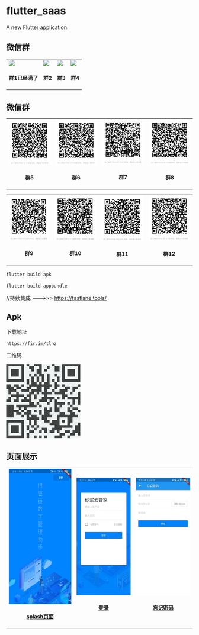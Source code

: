 # flutter_saas

A new Flutter application.

## 微信群

<table id='wechat_group1'>
 <tr>
        <td id='group_1'>
            <img src='https://gitee.com/AtlantisSpeed/image/blob/master/weichat/wx10.png?size=140'>
            <h4 align='center'>群1已经满了</h4>
        </td>
        <td id='group_2'>
            <img src='https://github.com/ChinaVolvocars/jd_maotai_seckill/blob/master/wx2.png?size=140'>
            <h4 align='center'>群2</h4>
        </td>
        <td id='group_3'>
            <img src="https://github.com/ChinaVolvocars/jd_maotai_seckill/blob/master/wx3.png?size=140">
            <h4 align='center'>群3</h4>
        </td>
        <td id='group_4'>
            <img src="https://github.com/ChinaVolvocars/jd_maotai_seckill/blob/master/wx4.png?size=140">
            <h4 align='center'>群4</h4>
        </td>
    </tr>
</table>

## 微信群

<table id='wechat_group2'>
 	<tr>
        <td id='group_5'>
            <img src='https://github.com/ChinaVolvocars/flutter_saas/blob/master/weichat/wx5.png?size=140'>
            <h4 align='center'>群5</h4>
        </td>
        <td id='group_6'>
            <img src='https://github.com/ChinaVolvocars/flutter_saas/blob/master/weichat/wx6.png?size=140'>
            <h4 align='center'>群6</h4>
        </td>
        <td id='group_7'>
            <img src="https://github.com/ChinaVolvocars/flutter_saas/blob/master/weichat/wx7.png?size=140">
            <h4 align='center'>群7</h4>
        </td>
        <td id='group_8'>
            <img src="https://github.com/ChinaVolvocars/flutter_saas/blob/master/weichat/wx8.png?size=140">
            <h4 align='center'>群8</h4>
        </td>
	</tr>
	   
</table>


<table id='wechat_group3'>
 	<tr>
        <td id='group_9'>
            <img src='https://github.com/ChinaVolvocars/flutter_saas/blob/master/weichat/wx9.png?size=140'>
            <h4 align='center'>群9</h4>
        </td>
        <td id='group_10'>
            <img src='https://github.com/ChinaVolvocars/flutter_saas/blob/master/weichat/wx10.png?size=140'>
            <h4 align='center'>群10</h4>
        </td>
        <td id='group_7'>
            <img src="https://github.com/ChinaVolvocars/flutter_saas/blob/master/weichat/wx11.png?size=140">
            <h4 align='center'>群11</h4>
        </td>
        <td id='group_8'>
            <img src="https://github.com/ChinaVolvocars/flutter_saas/blob/master/weichat/wx12.png?size=140">
            <h4 align='center'>群12</h4>
        </td>
	</tr>
	   
</table>


```cmd
flutter build apk
```


```cmd
flutter build appbundle
```

//持续集成 --->>> https://fastlane.tools/


## Apk

下载地址
```
https://fir.im/tlnz
```

二维码

<img src='https://github.com/ChinaVolvocars/flutter_saas/blob/master/github/apk.png?size=140'>


## 页面展示

<table id='flutter-sass'>
	<tr>
		<td id='splash_page'>
			<a href='https://github.com/ChinaVolvocars/flutter_saas/blob/master/lib/view/splash_page.dart'>
				<img src='https://github.com/ChinaVolvocars/flutter_saas/blob/master/github/splash.png?size=140'>
			</a>
			<h4 align='center'><a href='https://github.com/ChinaVolvocars/flutter_saas/blob/master/lib/view/splash_page.dart'>splash页面</a></h4>
		</td>
		<td id='login_page'>
			<a href='https://github.com/ChinaVolvocars/flutter_saas/blob/master/lib/view/login_page.dart'>
				<img src="https://github.com/ChinaVolvocars/flutter_saas/blob/master/github/login_page.png?size=140">
			</a>
			<h4 align='center'><a href='https://github.com/ChinaVolvocars/flutter_saas/blob/master/lib/view/login_page.dart'>登录</a></h4>
		</td>
		<td id='forget_password_page'>
			<a href='https://github.com/ChinaVolvocars/flutter_saas/blob/master/lib/view/forget_password_page.dart'>
				<img src="https://github.com/ChinaVolvocars/flutter_saas/blob/master/github/forget_password_page.png?size=140">
			</a>
			<h4 align='center'><a href='https://github.com/ChinaVolvocars/flutter_saas/blob/master/lib/view/forget_password_page.dart'>忘记密码</a></h4>
		</td>
	</tr>
</table>
